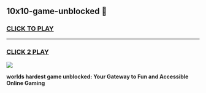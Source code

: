 
## 10x10-game-unblocked 👋
<h3>
<a href="https://premium.freeplayer.one?title=10x10-game-unblocked&ref=14F">CLICK TO PLAY</a></h3>
<hr>

<h3>
<a href="https://premium.freeplayer.one?title=10x10-game-unblocked&ref=14F">CLICK 2 PLAY</a>
  
</h3>

<a href="https://premium.freeplayer.one?title=10x10-game-unblocked&ref=12F/"><img src="https://clearcache.store/games.png"></a>


**worlds hardest game unblocked: Your Gateway to Fun and Accessible Online Gaming**
